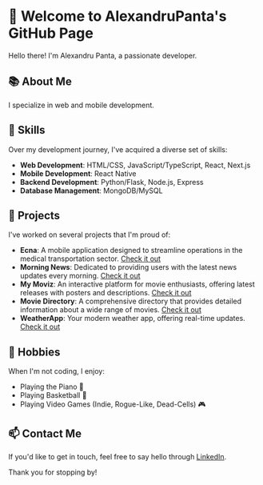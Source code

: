 # 👋 Welcome to AlexandruPanta's GitHub Page

Hello there! I'm Alexandru Panta, a passionate developer. 

## 📚 About Me

I specialize in web and mobile development.

## 💼 Skills

Over my development journey, I've acquired a diverse set of skills:

- **Web Development**: HTML/CSS, JavaScript/TypeScript, React, Next.js
- **Mobile Development**: React Native
- **Backend Development**: Python/Flask, Node.js, Express
- **Database Management**: MongoDB/MySQL

## 🚀 Projects

I've worked on several projects that I'm proud of:

- **Ecna**: A mobile application designed to streamline operations in the medical transportation sector. [Check it out](https://github.com/AlexandruPanta/Ecna)
- **Morning News**: Dedicated to providing users with the latest news updates every morning. [Check it out](https://github.com/AlexandruPanta/MorningNews)
- **My Moviz**: An interactive platform for movie enthusiasts, offering latest releases with posters and descriptions. [Check it out](https://github.com/AlexandruPanta/MyMoviz)
- **Movie Directory**: A comprehensive directory that provides detailed information about a wide range of movies. [Check it out](https://github.com/AlexandruPanta/Movie-Directory)
- **WeatherApp**: Your modern weather app, offering real-time updates. [Check it out](https://github.com/AlexandruPanta/WeatherApp)

## 🎈 Hobbies

When I'm not coding, I enjoy:

- Playing the Piano 🎹
- Playing Basketball 🏀
- Playing Video Games (Indie, Rogue-Like, Dead-Cells) 🎮

## 📫 Contact Me

If you'd like to get in touch, feel free to say hello through [LinkedIn](https://www.linkedin.com/in/alexandru-panta-4bb0a2261/).

Thank you for stopping by!
